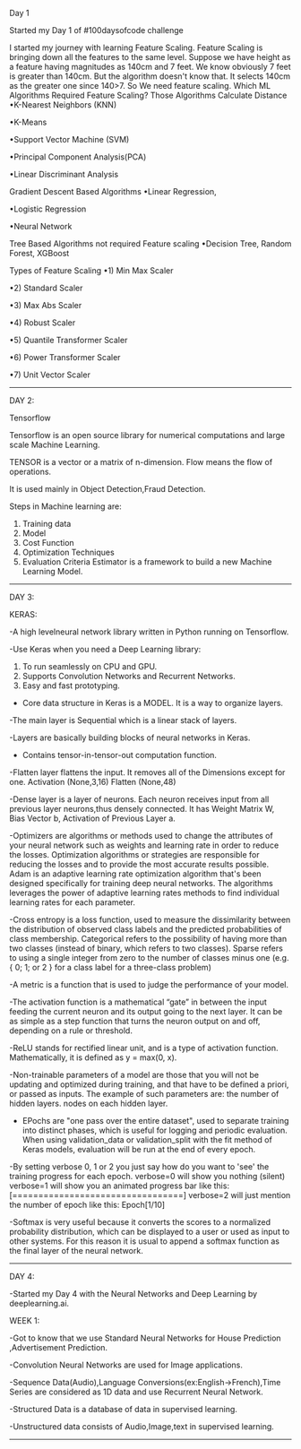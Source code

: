 Day 1

Started my Day 1 of #100daysofcode challenge

I started my journey with learning Feature Scaling.
Feature Scaling is bringing down all the features to the same level.
Suppose we have height as a feature having magnitudes as 140cm and 7 feet.
We know obviously 7 feet is greater than 140cm.
But the algorithm doesn't know that.
It selects 140cm as the greater one since 140>7.
So We need feature scaling.
Which ML Algorithms Required Feature Scaling?
Those Algorithms Calculate Distance
•K-Nearest Neighbors (KNN)

•K-Means

•Support Vector Machine (SVM)

•Principal Component Analysis(PCA)

•Linear Discriminant Analysis

Gradient Descent Based Algorithms
•Linear Regression,

•Logistic Regression

•Neural Network

Tree Based Algorithms not required Feature scaling
•Decision Tree, Random Forest, XGBoost

Types of Feature Scaling
•1) Min Max Scaler

•2) Standard Scaler

•3) Max Abs Scaler

•4) Robust Scaler

•5) Quantile Transformer Scaler

•6) Power Transformer Scaler

•7) Unit Vector Scaler

---------------------------------------------------------------------------------------
DAY 2:

Tensorflow

Tensorflow is an open source library for numerical computations and large scale Machine Learning.

TENSOR is a vector or a matrix of n-dimension. Flow means the flow of operations.

It is used mainly in Object Detection,Fraud Detection.

Steps in Machine learning are:

1. Training data
2. Model
3. Cost Function
4. Optimization Techniques
5. Evaluation Criteria
Estimator is a framework to build a new Machine Learning Model.

---------------------------------------------------------------------------------------------------

DAY 3:

KERAS:

-A high levelneural network library written in Python running on Tensorflow.

-Use Keras when you need a Deep Learning library:
1. To run seamlessly on CPU and GPU.
2. Supports Convolution Networks and Recurrent Networks.
3. Easy and fast prototyping.

- Core data structure in Keras is a MODEL.
It is a way to organize layers.

-The main layer is Sequential which is a linear stack of layers.

-Layers are basically building blocks of neural networks in Keras.

- Contains tensor-in-tensor-out computation function.

-Flatten layer flattens the input.
It removes all of the Dimensions except for one.
Activation     (None,3,16)
Flatten        (None,48)

-Dense layer is a layer of neurons.
Each neuron receives input from all previous layer neurons,thus densely connected.
It has Weight Matrix W, Bias Vector b, Activation of Previous Layer a.

-Optimizers are algorithms or methods used to change the attributes of your neural network such as weights and learning rate in order to reduce the losses.
Optimization algorithms or strategies are responsible for reducing the losses and to provide the most accurate results possible.
Adam is an adaptive learning rate optimization algorithm that's been designed specifically for training deep neural networks.
The algorithms leverages the power of adaptive learning rates methods to find individual learning rates for each parameter.

-Cross entropy is a loss function, used to measure the dissimilarity between the distribution of observed class labels and the predicted probabilities of class membership.
Categorical refers to the possibility of having more than two classes (instead of binary, which refers to two classes). 
Sparse refers to using a single integer from zero to the number of classes minus one (e.g. { 0; 1; or 2 } for a class label for a three-class problem)

-A metric is a function that is used to judge the performance of your model.

-The activation function is a mathematical “gate” in between the input feeding the current neuron and its output going to the next layer. 
It can be as simple as a step function that turns the neuron output on and off, depending on a rule or threshold.

-ReLU stands for rectified linear unit, and is a type of activation function. Mathematically, it is defined as y = max(0, x).

-Non-trainable parameters of a model are those that you will not be updating and optimized during training, and that have to be defined a priori, or passed as inputs.
The example of such parameters are: the number of hidden layers. nodes on each hidden layer.

- EPochs are "one pass over the entire dataset", used to separate training into distinct phases, which is useful for logging and periodic evaluation. 
When using validation_data or validation_split with the fit method of Keras models, evaluation will be run at the end of every epoch.

-By setting verbose 0, 1 or 2 you just say how do you want to 'see' the training progress for each epoch.
verbose=0 will show you nothing (silent)
verbose=1 will show you an animated progress bar like this: [=================================]
verbose=2 will just mention the number of epoch like this: Epoch[1/10]

-Softmax is very useful because it converts the scores to a normalized probability distribution, which can be displayed to a user or used as input to other systems.
For this reason it is usual to append a softmax function as the final layer of the neural network.

-----------------------------------------------------------------------------------------------------------------------------------------------------------------------------

DAY 4:

-Started my Day 4 with the Neural Networks and Deep Learning by deeplearning.ai.

WEEK 1:

-Got to know that we use Standard Neural Networks for House Prediction ,Advertisement Prediction.

-Convolution Neural Networks are used for Image applications.

-Sequence Data(Audio),Language Conversions(ex:English->French),Time Series are considered as 1D data and use Recurrent Neural Network.

-Structured Data is a database of data in supervised learning.

-Unstructured data consists of Audio,Image,text in supervised learning.

----------------------------------------------------------------------------------------------------------------------------------------------------------------------------
